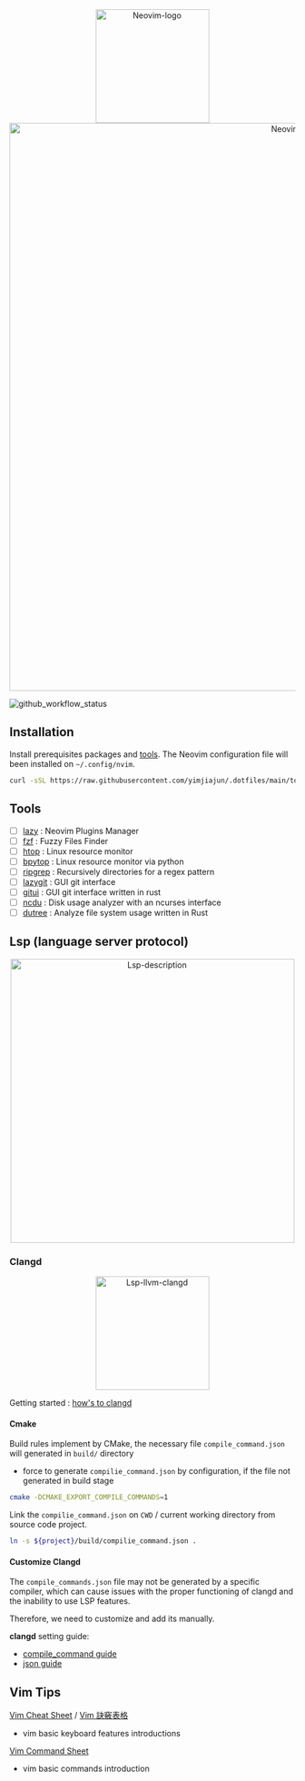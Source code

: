 <div align="center">
  <img src="https://upload.wikimedia.org/wikipedia/commons/4/4f/Neovim-logo.svg" alt="Neovim-logo" width="200">
</div>

<div align="center">
  <img src="https://github.com/yimjiajun/neovim/wiki/images/neovim_home.png" alt="Neovim Home" width="1000">
</div>

![github_workflow_status](https://github.com/yimjiajun/neovim/actions/workflows/main.yml/badge.svg)

## Installation

Install prerequisites packages and [tools](#tools).
The Neovim configuration file will been installed on `~/.config/nvim`.

```bash
curl -sSL https://raw.githubusercontent.com/yimjiajun/.dotfiles/main/tools/nvim.sh | bash
```

## Tools

- [ ] [lazy](https://github.com/folke/lazy.nvim) : Neovim Plugins Manager
- [ ] [fzf](https://github.com/junegunn/fzf) : Fuzzy Files Finder
- [ ] [htop](https://htop.dev/) : Linux resource monitor
- [ ] [bpytop](https://github.com/aristocratos/bpytop) : Linux resource monitor via python
- [ ] [ripgrep](https://github.com/BurntSushi/ripgrep) : Recursively directories for a regex pattern
- [ ] [lazygit](https://github.com/jesseduffield/lazygit) : GUI git interface
- [ ] [gitui](https://github.com/extrawurst/gitui) : GUI git interface written in rust
- [ ] [ncdu](https://dev.yorhel.nl/ncdu) : Disk usage analyzer with an ncurses interface
- [ ] [dutree](https://github.com/nachoparker/dutree) :  Analyze file system usage written in Rust

## Lsp (language server protocol)

<div align="center">
  <img src="https://matklad.github.io/assets/LSP-MxN.png" alt="Lsp-description" width="500"/>
</div>

### Clangd

<div align="center">
  <img src="https://llvm.org/img/LLVMWyvernBig.png" alt="Lsp-llvm-clangd" width="200">
</div>

Getting started : [how's to clangd](https://clangd.llvm.org/installation#compile_commandsjson)

#### Cmake

Build rules implement by CMake,
the necessary file `compile_command.json` will generated in  `build/` directory

- force to generate `compilie_command.json` by configuration, if the file not generated in build stage

```bash
cmake -DCMAKE_EXPORT_COMPILE_COMMANDS=1
```

Link the `compilie_command.json` on `CWD` / current working directory from source code project.

```bash
ln -s ${project}/build/compilie_command.json .
```

#### Customize Clangd

The `compile_commands.json` file may not be generated by a specific compiler,
which can cause issues with the proper functioning of clangd and the inability to use LSP features.

Therefore, we need to customize and add its manually.

**clangd** setting guide:

- [compile_command guide](https://github.com/neovim/nvim-lspconfig/blob/master/doc/server_configurations.md#clangd)
- [json guide](https://clang.llvm.org/docs/JSONCompilationDatabase.html)

## Vim Tips

[Vim Cheat Sheet](https://vim.rtorr.com) / [Vim 訣竅表格](https://vim.rtorr.com/lang/zh_tw)

- vim basic keyboard features introductions

[Vim Command Sheet](https://vimhelp.org/index.txt.html#ex-cmd-index)

- vim basic commands introduction
